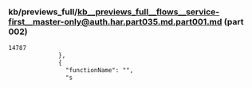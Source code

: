 ### kb/previews_full/kb__previews_full__flows__service-first__master-only@auth.har.part035.md.part001.md (part 002)

```md
14787
              },
              {
                "functionName": "",
                "s
```

```

